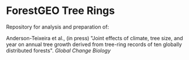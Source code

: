 # ForestGEO Tree Rings

Repository for analysis and preparation of:

Anderson-Teixeira et al., (in press) "Joint effects of climate, tree size, and year on annual tree growth derived from tree-ring records of ten globally distributed forests". *Global Change Biology*


